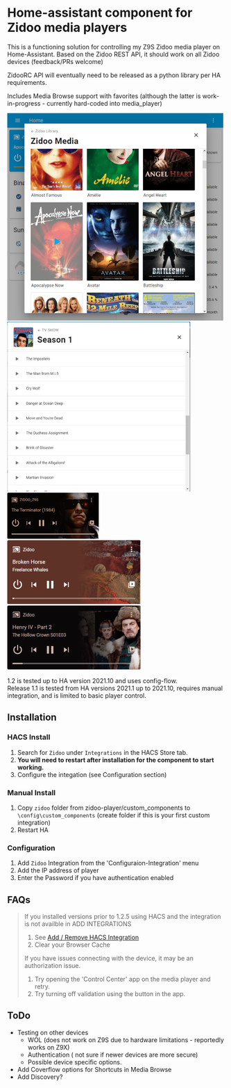 # Home-assistant component for Zidoo media players

This is a functioning solution for controlling my Z9S Zidoo media player on Home-Assistant.  Based on the Zidoo REST API, it should work on all Zidoo devices (feedback/PRs welcome)

ZidooRC API will eventually need to be released as a python library per HA requirements.  

Includes Media Browse support with favorites (although the latter is work-in-progress - currently hard-coded into media_player)

![Media_Library](images/media_browser.png) ![Media_Player](images/tvshow_browse.png) ![Media_Player](images/movie_playing.png) ![Music_Player](images/music_player.png) ![TVshow_Player](images/tvshow_player.png)

1.2 is tested up to HA version 2021.10 and uses config-flow.   
Release 1.1 is tested from HA versions 2021.1 up to 2021.10, requires manual integration, and is limited to basic player control.

## Installation

### HACS Install 

1. Search for `Zidoo` under `Integrations` in the HACS Store tab.
2. **You will need to restart after installation for the component to start working.**
3. Configure the integation (see Configuration section)

### Manual Install

1. Copy `zidoo` folder from zidoo-player/custom_components to `\config\custom_components` (create folder if this is your first custom integration)
2. Restart HA

### Configuration

1. Add `Zidoo` Integration from the 'Configuraion-Integration' menu
2. Add the IP address of player
3. Enter the Password if you have authentication enabled

## FAQs
> If you installed versions prior to 1.2.5 using HACS and the integration is not availble in ADD INTEGRATIONS
>  1. See  [Add / Remove HACS Integration](add_remove.md)
>  2. Clear your Browser Cache
>  
> If you have issues connecting with the device, it may be an authorization issue.  
>  1. Try opening the 'Control Center' app on the media player and retry. 
>  2. Try turning off validation using the button in the app.   

## ToDo

- Testing on other devices
  - WOL (does not work on Z9S due to hardware limitations - reportedly works on Z9X)
  - Authentication ( not sure if newer devices are more secure)
  - Possible device specific options.   
- Add Coverflow options for Shortcuts in Media Browse
- Add Discovery?



